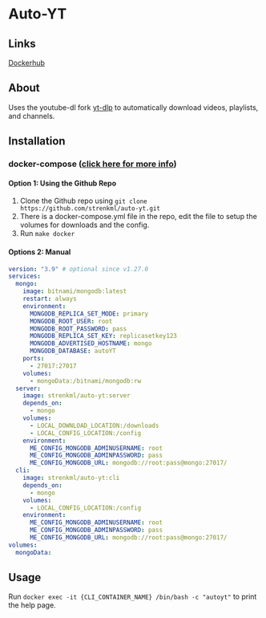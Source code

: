 # Auto-YT
## Links
[Dockerhub](https://hub.docker.com/repository/docker/strenkml/auto-yt)
## About
Uses the youtube-dl fork [yt-dlp](https://github.com/yt-dlp/yt-dlp) to automatically download videos, playlists, and channels.
## Installation
### docker-compose ([click here for more info](https://docs.linuxserver.io/general/docker-compose))
#### Option 1: Using the Github Repo
1. Clone the Github repo using `git clone https://github.com/strenkml/auto-yt.git`
1. There is a docker-compose.yml file in the repo, edit the file to setup the volumes for downloads and the config.
1. Run `make docker`

#### Options 2: Manual
```yaml
version: "3.9" # optional since v1.27.0
services:
  mongo:
    image: bitnami/mongodb:latest
    restart: always
    environment:
      MONGODB_REPLICA_SET_MODE: primary
      MONGODB_ROOT_USER: root
      MONGODB_ROOT_PASSWORD: pass
      MONGODB_REPLICA_SET_KEY: replicasetkey123
      MONGODB_ADVERTISED_HOSTNAME: mongo
      MONGODB_DATABASE: autoYT
    ports:
      - 27017:27017
    volumes:
      - mongoData:/bitnami/mongodb:rw
  server:
    image: strenkml/auto-yt:server
    depends_on:
      - mongo
    volumes:
      - LOCAL_DOWNLOAD_LOCATION:/downloads
      - LOCAL_CONFIG_LOCATION:/config
    environment:
      ME_CONFIG_MONGODB_ADMINUSERNAME: root
      ME_CONFIG_MONGODB_ADMINPASSWORD: pass
      ME_CONFIG_MONGODB_URL: mongodb://root:pass@mongo:27017/
  cli:
    image: strenkml/auto-yt:cli
    depends_on:
      - mongo
    volumes:
      - LOCAL_CONFIG_LOCATION:/config
    environment:
      ME_CONFIG_MONGODB_ADMINUSERNAME: root
      ME_CONFIG_MONGODB_ADMINPASSWORD: pass
      ME_CONFIG_MONGODB_URL: mongodb://root:pass@mongo:27017/
volumes:
  mongoData:
```
## Usage
Run `docker exec -it {CLI_CONTAINER_NAME} /bin/bash -c "autoyt"` to print the help page.
